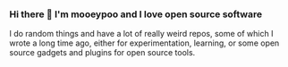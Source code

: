 ### Hi there 👋 I'm mooeypoo and I love open source software

I do random things and have a lot of really weird repos, some of which I wrote a long time ago, either for experimentation, learning, or some open source gadgets and plugins for open source tools.

<!--
**mooeypoo/mooeypoo** is a ✨ _special_ ✨ repository because its `README.md` (this file) appears on your GitHub profile.

Here are some ideas to get you started:

- 🔭 I’m currently working on ...
- 🌱 I’m currently learning ...
- 👯 I’m looking to collaborate on ...
- 🤔 I’m looking for help with ...
- 💬 Ask me about ...
- 📫 How to reach me: ...
- 😄 Pronouns: ...
- ⚡ Fun fact: ...
-->
